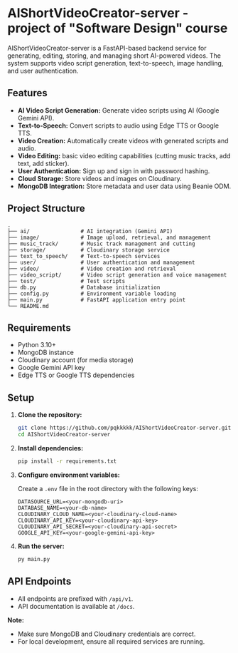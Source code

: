 # AIShortVideoCreator-server - project of "Software Design" course

AIShortVideoCreator-server is a FastAPI-based backend service for generating, editing, storing, and managing short AI-powered videos. The system supports video script generation, text-to-speech, image handling, and user authentication.

## Features

- **AI Video Script Generation:** Generate video scripts using AI (Google Gemini API).
- **Text-to-Speech:** Convert scripts to audio using Edge TTS or Google TTS.
- **Video Creation:** Automatically create videos with generated scripts and audio.
- **Video Editing:** basic video editing capabilities (cutting music tracks, add text, add sticker).
- **User Authentication:** Sign up and sign in with password hashing.
- **Cloud Storage:** Store videos and images on Cloudinary.
- **MongoDB Integration:** Store metadata and user data using Beanie ODM.

## Project Structure

```
.
├── ai/                # AI integration (Gemini API)
├── image/             # Image upload, retrieval, and management
├── music_track/       # Music track management and cutting
├── storage/           # Cloudinary storage service
├── text_to_speech/    # Text-to-speech services
├── user/              # User authentication and management
├── video/             # Video creation and retrieval
├── video_script/      # Video script generation and voice management
├── test/              # Test scripts
├── db.py              # Database initialization
├── config.py          # Environment variable loading
├── main.py            # FastAPI application entry point
└── README.md
```

## Requirements

- Python 3.10+
- MongoDB instance
- Cloudinary account (for media storage)
- Google Gemini API key
- Edge TTS or Google TTS dependencies

## Setup

1. **Clone the repository:**
    ```sh
    git clone https://github.com/pqkkkkk/AIShortVideoCreator-server.git
    cd AIShortVideoCreator-server
    ```

2. **Install dependencies:**
    ```sh
    pip install -r requirements.txt
    ```

3. **Configure environment variables:**

    Create a `.env` file in the root directory with the following keys:
    ```
    DATASOURCE_URL=<your-mongodb-uri>
    DATABASE_NAME=<your-db-name>
    CLOUDINARY_CLOUD_NAME=<your-cloudinary-cloud-name>
    CLOUDINARY_API_KEY=<your-cloudinary-api-key>
    CLOUDINARY_API_SECRET=<your-cloudinary-api-secret>
    GOOGLE_API_KEY=<your-google-gemini-api-key>
    ```

4. **Run the server:**
    ```sh
    py main.py
    ```

## API Endpoints
- All endpoints are prefixed with `/api/v1`.
- API documentation is available at `/docs`.

**Note:**  
- Make sure MongoDB and Cloudinary credentials are correct.
- For local development, ensure all required services are running.
